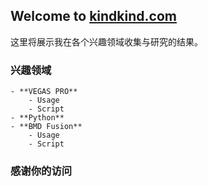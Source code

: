 ## Welcome to [kindkind.com](http://kindkind.com)

这里将展示我在各个兴趣领域收集与研究的结果。


### 兴趣领域

```
- **VEGAS PRO**
    - Usage
    - Script
- **Python**
- **BMD Fusion**
    - Usage
    - Script
```

### 感谢你的访问
